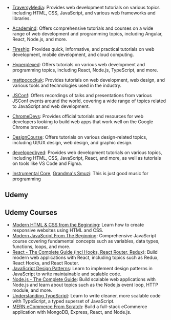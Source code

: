 - [TraversyMedia](https://www.youtube.com/@TraversyMedia): Provides web development tutorials on various topics including HTML, CSS, JavaScript, and various web frameworks and libraries.

- [Academind](https://www.youtube.com/@academind): Offers comprehensive tutorials and courses on a wide range of web development and programming topics, including Angular, React, Node.js, and more.

- [Fireship](https://www.youtube.com/@Fireship): Provides quick, informative, and practical tutorials on web development, mobile development, and cloud computing.

- [Hyperplexed](https://www.youtube.com/@Hyperplexed): Offers tutorials on various web development and programming topics, including React, Node.js, TypeScript, and more.

- [mattpocockuk](https://www.youtube.com/@mattpocockuk): Provides tutorials on web development, web design, and various tools and technologies used in the industry.

- [JSConf](https://www.youtube.com/@jsconf_): Offers recordings of talks and presentations from various JSConf events around the world, covering a wide range of topics related to JavaScript and web development.

- [ChromeDevs](https://www.youtube.com/@ChromeDevs): Provides official tutorials and resources for web developers looking to build web apps that work well on the Google Chrome browser.

- [DesignCourse](https://www.youtube.com/@DesignCourse): Offers tutorials on various design-related topics, including UI/UX design, web design, and graphic design.

- [developedbyed](https://www.youtube.com/@developedbyed): Provides web development tutorials on various topics, including HTML, CSS, JavaScript, React, and more, as well as tutorials on tools like VS Code and Figma.

- [Instrumental Core](https://www.youtube.com/@InstrumentalCore), [Grandma's Smuzi](https://www.youtube.com/@Grandmassmuzi): This is just good music for programming


## Udemy

## Udemy Courses

- [Modern HTML & CSS from the Beginning](https://www.udemy.com/course/modern-html-css-from-the-beginning/): Learn how to create responsive websites using HTML and CSS.
- [Modern JavaScript From The Beginning](https://www.udemy.com/course/modern-javascript-from-the-beginning/): Comprehensive JavaScript course covering fundamental concepts such as variables, data types, functions, loops, and more.
- [React - The Complete Guide (incl Hooks, React Router, Redux)](https://www.udemy.com/course/react-the-complete-guide-incl-redux/): Build modern web applications with React, including topics such as Redux, React Hooks, and React Router.
- [JavaScript Design Patterns](https://www.udemy.com/course/design-patterns-javascript/): Learn to implement design patterns in JavaScript to write maintainable and scalable code.
- [Node.js - The Complete Guide](https://www.udemy.com/course/nodejs-the-complete-guide/): Build scalable web applications with Node.js and learn about topics such as the Node.js event loop, HTTP module, and more.
- [Understanding TypeScript](https://www.udemy.com/course/understanding-typescript/): Learn to write cleaner, more scalable code with TypeScript, a typed superset of JavaScript.
- [MERN eCommerce From Scratch](https://www.udemy.com/course/mern-ecommerce/): Build a full-stack eCommerce application with MongoDB, Express, React, and Node.js.

